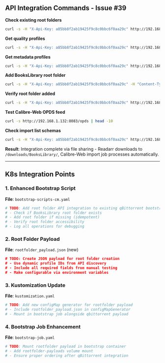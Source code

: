 ## API Integration Commands - Issue #39

**Check existing root folders**

```bash
curl -s -H "X-Api-Key: a85bb8f2ab19425f9c8c0bbc6f0aa29c" http://192.168.1.131:8787/api/v1/rootfolder | jq '.'
```

**Get quality profiles**

```bash
curl -s -H "X-Api-Key: a85bb8f2ab19425f9c8c0bbc6f0aa29c" http://192.168.1.131:8787/api/v1/qualityprofile | jq '.[] | {id: .id, name: .name}'
```

**Get metadata profiles**

```bash
curl -s -H "X-Api-Key: a85bb8f2ab19425f9c8c0bbc6f0aa29c" http://192.168.1.131:8787/api/v1/metadataprofile | jq '.[] | {id: .id, name: .name}'
```

**Add BooksLibrary root folder**

```bash
curl -s -H "X-Api-Key: a85bb8f2ab19425f9c8c0bbc6f0aa29c" -H "Content-Type: application/json" -X POST http://192.168.1.131:8787/api/v1/rootfolder -d '{"name": "BooksLibrary", "path": "/downloads/BooksLibrary/", "defaultQualityProfileId": 1, "defaultMetadataProfileId": 1, "accessible": true, "freeSpace": 0, "unmappedFolders": []}'
```

**Verify root folder added**

```bash
curl -s -H "X-Api-Key: a85bb8f2ab19425f9c8c0bbc6f0aa29c" http://192.168.1.131:8787/api/v1/rootfolder | jq '.[] | {id: .id, name: .name, path: .path, accessible: .accessible}'
```

**Test Calibre-Web OPDS feed**

```bash
curl -s http://192.168.1.132:8083/opds | head -10
```

**Check import list schemas**

```bash
curl -s -H "X-Api-Key: a85bb8f2ab19425f9c8c0bbc6f0aa29c" http://192.168.1.131:8787/api/v1/importlist/schema | jq '.[] | {name: .name, implementation: .implementation}'
```

**Result**: Integration complete via file sharing - Readarr downloads to `/downloads/BooksLibrary/`, Calibre-Web import job processes automatically.

---

## K8s Integration Points

### 1. Enhanced Bootstrap Script
**File**: `bootstrap-scripts-cm.yaml`
```bash
# TODO: Add root folder API integration to existing qBittorrent bootstrap
# - Check if BooksLibrary root folder exists
# - Add root folder if missing (idempotent)
# - Verify root folder accessibility
# - Log all operations for debugging
```

### 2. Root Folder Payload
**File**: `rootfolder_payload.json` (new)
```json
# TODO: Create JSON payload for root folder creation
# - Use dynamic profile IDs from API discovery
# - Include all required fields from manual testing
# - Make configurable via environment variables
```

### 3. Kustomization Update
**File**: `kustomization.yaml`
```yaml
# TODO: Add new configMap generator for rootfolder payload
# - Include rootfolder_payload.json in configMapGenerator
# - Mount in bootstrap job alongside qbittorrent payload
```

### 4. Bootstrap Job Enhancement
**File**: `bootstrap-job.yaml`
```yaml
# TODO: Mount rootfolder payload in bootstrap container
# - Add rootfolder-payloads volume mount
# - Ensure proper ordering after qBittorrent integration
```
